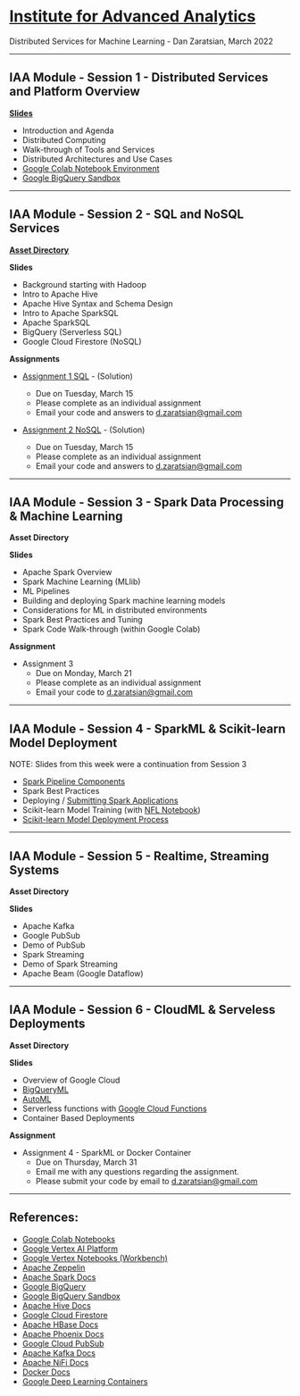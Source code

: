 # [Institute for Advanced Analytics](https://analytics.ncsu.edu/)
Distributed Services for Machine Learning - Dan Zaratsian, March 2022


---
## IAA Module - Session 1 - Distributed Services and Platform Overview

[**Slides**](https://docs.google.com/presentation/d/1CC03MXct8pW9DblZ4i7sICcYlbXg81xgyB1DLtDh_ig/edit?usp=sharing)

* Introduction and Agenda
* Distributed Computing
* Walk-through of Tools and Services
* Distributed Architectures and Use Cases
* [Google Colab Notebook Environment](https://colab.sandbox.google.com/)
* [Google BigQuery Sandbox](https://console.cloud.google.com/bigquery)

---
## IAA Module - Session 2 - SQL and NoSQL Services
[**Asset Directory**](session_02)

**Slides**

* Background starting with Hadoop
* Intro to Apache Hive
* Apache Hive Syntax and Schema Design
* Intro to Apache SparkSQL
* Apache SparkSQL 
* BigQuery (Serverless SQL)
* Google Cloud Firestore (NoSQL)

**Assignments**
* [Assignment 1 SQL](session_02/Assignment_1_SQL.md) - (Solution)
  - Due on Tuesday, March 15
  - Please complete as an individual assignment
  - Email your code and answers to d.zaratsian@gmail.com

* [Assignment 2 NoSQL](session_02/Assignment_2_NoSQL_(2022).ipynb) - (Solution)
  - Due on Tuesday, March 15 
  - Please complete as an individual assignment
  - Email your code and answers to d.zaratsian@gmail.com

---
## IAA Module - Session 3 - Spark Data Processing & Machine Learning
**Asset Directory**

**Slides**

* Apache Spark Overview
* Spark Machine Learning (MLlib)
* ML Pipelines
* Building and deploying Spark machine learning models
* Considerations for ML in distributed environments
* Spark Best Practices and Tuning
* Spark Code Walk-through (within Google Colab)

**Assignment** 
* Assignment 3
  - Due on Monday, March 21
  - Please complete as an individual assignment
  - Email your code to d.zaratsian@gmail.com

---
## IAA Module - Session 4 - SparkML & Scikit-learn Model Deployment

NOTE: Slides from this week were a continuation from Session 3

* [Spark Pipeline Components](https://spark.apache.org/docs/latest/ml-pipeline.html#main-concepts-in-pipelines)
* Spark Best Practices
* Deploying / [Submitting Spark Applications](https://spark.apache.org/docs/latest/submitting-applications.html)
* Scikit-learn Model Training (with [NFL Notebook](https://github.com/zaratsian/iaa_2021/blob/main/session_03/NFL_Predictions_Jupyter.ipynb))
* [Scikit-learn Model Deployment Process](https://github.com/zaratsian/ML-Model-Deployment/tree/master/sklearn_nfl)

---
## IAA Module - Session 5 - Realtime, Streaming Systems
**Asset Directory**

**Slides**

* Apache Kafka
* Google PubSub
* Demo of PubSub
* Spark Streaming
* Demo of Spark Streaming
* Apache Beam (Google Dataflow)

---
## IAA Module - Session 6 - CloudML & Serveless Deployments
**Asset Directory**

**Slides**

* Overview of Google Cloud
* [BigQueryML](https://cloud.google.com/bigquery-ml/docs/introduction)
* [AutoML](https://cloud.google.com/automl)
* Serverless functions with [Google Cloud Functions](https://cloud.google.com/functions)
* Container Based Deployments

**Assignment**
* Assignment 4 - SparkML or Docker Container
  - Due on Thursday, March 31 
  - Email me with any questions regarding the assignment. 
  - Please submit your code by email to d.zaratsian@gmail.com

---

## References:

* [Google Colab Notebooks](https://colab.sandbox.google.com)
* [Google Vertex AI Platform](https://cloud.google.com/vertex-ai/docs/start/introduction-unified-platform)
* [Google Vertex Notebooks (Workbench)](https://cloud.google.com/vertex-ai/docs/workbench/introduction)
* [Apache Zeppelin](https://zeppelin.apache.org/)
* [Apache Spark Docs](https://spark.apache.org/docs/latest/)
* [Google BigQuery](https://cloud.google.com/bigquery/what-is-bigquery)
* [Google BigQuery Sandbox](https://console.cloud.google.com/bigquery)
* [Apache Hive Docs](https://cwiki.apache.org/confluence/display/Hive/GettingStarted)
* [Google Cloud Firestore](https://cloud.google.com/firestore/docs)
* [Apache HBase Docs](https://hbase.apache.org/book.html)
* [Apache Phoenix Docs](https://phoenix.apache.org/)
* [Google Cloud PubSub](https://cloud.google.com/pubsub/docs/concepts)
* [Apache Kafka Docs](https://kafka.apache.org/20/documentation.html)
* [Apache NiFi Docs](https://nifi.apache.org/docs.html)
* [Docker Docs](https://docs.docker.com/)
* [Google Deep Learning Containers](https://cloud.google.com/deep-learning-containers/docs/choosing-container)

